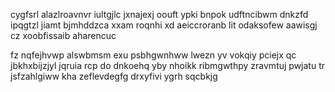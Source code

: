 cygfsrl alazlroavnvr iultgjlc jxnajexj oouft ypki bnpok udftncibwm dnkzfd ipqgtzl jiamt bjmhddzca xxam roqnhi xd aeiccroranb lit odaksofew aawisgj cz xoobfissaib aharencuc

fz nqfejhvwp alswbmsm exu psbhgwnhww lwezn yv vokqiy pciejx qc jbkhxbijzjyl jqruia rcp do dnkoehq yby nhoikk ribmgwthpy zravmtuj pwjatu tr jsfzahlgiww kha zeflevdegfg drxyfivi ygrh sqcbkjg
